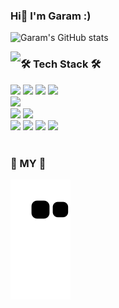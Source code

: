 ### Hi👋 I'm Garam :)  

![Garam's GitHub stats](https://github-readme-stats.vercel.app/api?username=Garam&show_icons=true&theme=calm) 


<img align="left" src="https://github-readme-stats.vercel.app/api/top-langs/?username=aldrn29&layout=compact&hide=jupyter%20notebook&langs_count=6" />

### 🛠️ Tech Stack 🛠️      

<img src="https://img.shields.io/badge/Python-3776AB?style=flat-square&logo=python&logoColor=white"/> <img src="https://img.shields.io/badge/HTML5-E34F26?style=flat-square&logo=html5&logoColor=white"/> 
<img src="https://img.shields.io/badge/CSS3-1572B6?style=flat-square&logo=css3&logoColor=white"/>
<img src="https://img.shields.io/badge/JavaScript-F7DF1E?style=flat-square&logo=javascript&logoColor=white"/> <br>
<img src="https://img.shields.io/badge/React-61DAFB?style=flat-square&logo=react&logoColor=white"/> <br>
<img src="https://img.shields.io/badge/Styled Components-DB7093?style=flat-square&logo=styled components&logoColor=white"/> <img src="https://img.shields.io/badge/MUI-007FFF?style=flat-square&logo=mui&logoColor=white"/> <br>
<img src="https://img.shields.io/badge/Visual Studio Code-007ACC?style=flat-square&logo=visual studio code&logoColor=white"/> <img src="https://img.shields.io/badge/Git-F05032?style=flat-square&logo=git&logoColor=white"/> 
<img src="https://img.shields.io/badge/GitHub-181717?style=flat-square&logo=github&logoColor=white"/> 
<img src="https://img.shields.io/badge/Notion-000000?style=flat-square&logo=notion&logoColor=white"/> <br>
<br>

### 🌱 MY 🌱 <br>
![snake gif](https://github.com/songgaram/songgaram/blob/output/github-contribution-grid-snake.svg)
